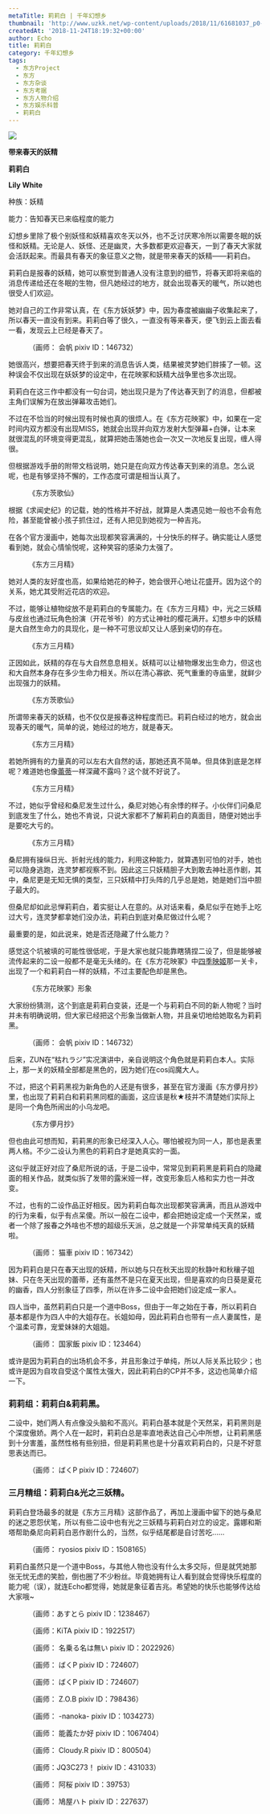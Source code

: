 ```yaml
---
metaTitle: 莉莉白 | 千年幻想乡
thumbnail: 'http://www.uzkk.net/wp-content/uploads/2018/11/61681037_p0-825x510.jpg'
createdAt: '2018-11-24T18:19:32+00:00'
author: Echo
title: 莉莉白
category: 千年幻想乡
tags:
  - 东方Project
  - 东方
  - 东方杂谈
  - 东方考据
  - 东方人物介绍
  - 东方娱乐科普
  - 莉莉白
---
```


![](http://www.uzkk.net/wp-content/uploads/2018/11/47387953_p0-294x300.png)

**带来春天的妖精**

**莉莉白**

**Lily White**

种族：妖精

能力：告知春天已来临程度的能力

幻想乡里除了极个别妖怪和妖精喜欢冬天以外，也不乏讨厌寒冷所以需要冬眠的妖怪和妖精。无论是人、妖怪、还是幽灵，大多数都更欢迎春天，一到了春天大家就会活跃起来。而最具有春天的象征意义之物，就是带来春天的妖精——莉莉白。

莉莉白是报春的妖精，她可以察觉到普通人没有注意到的细节，将春天即将来临的消息传递给还在冬眠的生物，但凡她经过的地方，就会出现春天的暖气，所以她也很受人们欢迎。

她对自己的工作非常认真，在《东方妖妖梦》中，因为春度被幽幽子收集起来了，所以春天一直没有到来。莉莉白等了很久，一直没有等来春天，便飞到云上面去看一看，发现云上已经是春天了。

<figure>
  <img src="http://www.uzkk.net/wp-content/uploads/2018/11/66686322_p0-1024x438.png" alt=""/>
  <figcaption>（画师： 会帆 pixiv ID：146732）</figcaption>
</figure>

她很高兴，想要把春天终于到来的消息告诉人类，结果被灵梦她们胖揍了一顿。这种误会不仅出现在妖妖梦的设定中，在花映冢和妖精大战争里也多次出现。

莉莉白在这三作中都没有一句台词，她出现只是为了传达春天到了的消息，但都被主角们误解为在放出弹幕攻击她们。

不过在不恰当的时候出现有时候也真的很烦人。在《东方花映冢》中，如果在一定时间内双方都没有出现MISS，她就会出现并向双方发射大型弹幕+白弹，让本来就很混乱的环境变得更混乱，就算把她击落她也会一次又一次地反复出现，缠人得很。

但根据游戏手册的附带文档说明，她只是在向双方传达春天到来的消息。怎么说呢，也是有够坚持不懈的，工作态度可谓是相当认真了。

<figure>
  <img src="http://www.uzkk.net/wp-content/uploads/2018/11/1565948-1-1024x947.jpg" alt=""/>
  <figcaption>《东方茨歌仙》</figcaption>
</figure>

根据《求闻史纪》的记载，她的性格并不好战，就算是人类遇见她一般也不会有危险，甚至能曾被小孩子抓住过，还有人把见到她视为一种吉兆。

在各个官方漫画中，她每次出现都笑容满满的，十分快乐的样子。确实能让人感觉看到她，就会心情愉悦呢，这种笑容的感染力太强了。

<figure>
  <img src="http://www.uzkk.net/wp-content/uploads/2018/11/1312245fisw7f9w575f1w9-1024x772.jpg" alt=""/>
  <figcaption>《东方三月精》</figcaption>
</figure>

她对人类的友好度也高，如果给她花的种子，她会很开心地让花盛开。因为这个的关系，她尤其受附近花店的欢迎。

不过，能够让植物绽放不是莉莉白的专属能力。在《东方三月精》中，光之三妖精与皮丝也通过玩角色扮演（开花爷爷）的方式让神社的樱花满开。幻想乡中的妖精是大自然生命力的具现化，是一种不可思议却又让人感到亲切的存在。

<figure>
  <img src="http://www.uzkk.net/wp-content/uploads/2018/11/1565948-1-1024x647.png" alt=""/>
  <figcaption>《东方三月精》</figcaption>
</figure>

正因如此，妖精的存在与大自然息息相关。妖精可以让植物爆发出生命力，但这也和大自然本身存在多少生命力相关。所以在清心寡欲、死气重重的寺庙里，就鲜少出现强力的妖精。

<figure>
  <img src="http://www.uzkk.net/wp-content/uploads/2018/11/1565948-2-976x1024.jpg" alt=""/>
  <figcaption>《东方茨歌仙》</figcaption>
</figure>

所谓带来春天的妖精，也不仅仅是报春这种程度而已。莉莉白经过的地方，就会出现春天的暖气，简单的说，她经过的地方，就是春天。

<figure>
  <img src="http://www.uzkk.net/wp-content/uploads/2018/11/184897-3.jpg" alt=""/>
  <figcaption>《东方三月精》</figcaption>
</figure>

若她所拥有的力量真的可以左右大自然的话，那她还真不简单。但具体到底是怎样呢？难道她也像[蕾蒂](http://www.uzkk.net/?p=2952)一样深藏不露吗？这个就不好说了。

<figure>
  <img src="http://www.uzkk.net/wp-content/uploads/2018/11/184897-4.jpg" alt=""/>
  <figcaption>《东方三月精》</figcaption>
</figure>

不过，她似乎曾经和桑尼发生过什么，桑尼对她心有余悸的样子。小伙伴们问桑尼到底发生了什么，她也不肯说，只说大家都不了解莉莉白的真面目，随便对她出手是要吃大亏的。

<figure>
  <img src="http://www.uzkk.net/wp-content/uploads/2018/11/184897-1-710x1024.jpg" alt=""/>
  <figcaption>《东方三月精》</figcaption>
</figure>

桑尼拥有操纵日光、折射光线的能力，利用这种能力，就算遇到可怕的对手，她也可以隐身逃跑，连灵梦都视察不到。因此这三只妖精胆子大到敢去神社恶作剧，其中，桑尼更是无知无惧的类型，三只妖精中打头阵的几乎总是她，她是她们当中胆子最大的。

但桑尼却如此忌惮莉莉白，着实挺让人在意的。从对话来看，桑尼似乎在她手上吃过大亏，连灵梦都拿她们没办法，莉莉白到底对桑尼做过什么呢？

最重要的是，如此说来，她是否还隐藏了什么能力？

感觉这个坑被填的可能性很低呢，于是大家也就只能靠瞎猜捏二设了，但是能够被流传起来的二设一般都不是毫无头绪的。在《东方花映冢》中[四季映姬](http://www.uzkk.net/?p=1637)那一关卡，出现了一个和莉莉白一样的妖精，不过主要配色却是黑色。

<figure>
  <img src="http://www.uzkk.net/wp-content/uploads/2018/11/Th09LilyBlack.png" alt=""/>
  <figcaption>《东方花映冢》形象</figcaption>
</figure>

大家纷纷猜测，这个到底是莉莉白变装，还是一个与莉莉白不同的新人物呢？当时并未有明确说明，但大家已经把这个形象当做新人物，并且亲切地给她取名为莉莉黑。

<figure>
  <img src="http://www.uzkk.net/wp-content/uploads/2018/11/68489306_p0-1024x640.png" alt=""/>
  <figcaption>（画师： 会帆 pixiv ID：146732）</figcaption>
</figure>

后来，ZUN在“枯れラジ”实况演讲中，亲自说明这个角色就是莉莉白本人。实际上，那一关的妖精全部都是黑色的，因为她们在cos阎魔大人。

不过，把这个莉莉黑视为新角色的人还是有很多，甚至在官方漫画《东方儚月抄》里，也出现了莉莉白和莉莉黑同框的画面，这应该是秋★枝并不清楚她们实际上是同一个角色所闹出的小乌龙吧。

<figure>
  <img src="http://www.uzkk.net/wp-content/uploads/2018/11/184897-1.png" alt=""/>
  <figcaption>《东方儚月抄》</figcaption>
</figure>

但也由此可想而知，莉莉黑的形象已经深入人心。哪怕被视为同一人，那也是表里两人格。不少二设认为黑色的莉莉白才是她真实的一面。

这似乎就正好对应了桑尼所说的话，于是二设中，常常见到莉莉黑是莉莉白的隐藏面的相关作品，就类似拆了发带的露米娅一样，改变形象后人格和实力也一并改变。

不过，也有的二设作品正好相反。因为莉莉白每次出现都笑容满满，而且从游戏中的行为来看，似乎有点呆傻。所以一般在二设中，都会把她设定成一个天然呆，或者一个除了报春之外啥也不想的超级乐天派，总之就是一个非常单纯天真的妖精啦。

<figure>
  <img src="http://www.uzkk.net/wp-content/uploads/2018/11/8503910_p0.jpg" alt=""/>
  <figcaption>（画师： 猫車 pixiv ID：167342）</figcaption>
</figure>

因为莉莉白是只在春天出现的妖精，所以她与只在秋天出现的秋静叶和秋穰子姐妹、只在冬天出现的蕾蒂，还有虽然不是只在夏天出现，但是喜欢的向日葵是夏花的幽香，四人分别象征了四季，所以在许多二设中会把她们设定成一家人。

四人当中，虽然莉莉白只是一个道中Boss，但由于一年之始在于春，所以莉莉白基本都是作为四人中的大姐存在。长姐如母，因此莉莉白也带有一点人妻属性，是个温柔可靠，宠爱妹妹的大姐姐。

<figure>
  <img src="http://www.uzkk.net/wp-content/uploads/2018/11/27398631_p0-2-1024x768.jpg" alt=""/>
  <figcaption>（画师： 国家飯 pixiv ID：123464）</figcaption>
</figure>

或许是因为莉莉白的出场机会不多，并且形象过于单纯，所以人际关系比较少；也或许是因为自攻自受这个属性太强大，因此莉莉白的CP并不多，这边也简单介绍一下。

### 莉莉组：莉莉白&莉莉黑。

二设中，她们两人有点像没头脑和不高兴。莉莉白基本就是个天然呆，莉莉黑则是个深度傲娇。两个人在一起时，莉莉白总是率直地表达自己心中所想，让莉莉黑感到十分害羞，虽然性格有些别扭，但是莉莉黑也是十分喜欢莉莉白的，只是不好意思表达而已。

<figure>
  <img src="http://www.uzkk.net/wp-content/uploads/2018/11/68555836_p0.jpg" alt=""/>
  <figcaption>（画师： ばくP pixiv ID：724607）</figcaption>
</figure>

### 三月精组：莉莉白&光之三妖精。

莉莉白登场最多的就是《东方三月精》这部作品了，再加上漫画中留下的她与桑尼的迷之恩怨伏笔，所以有些二设中也有光之三妖精与莉莉白对立的设定。露娜和斯塔帮助桑尼向莉莉白恶作剧什么的，当然，似乎结尾都是自讨苦吃……

<figure>
  <img src="http://www.uzkk.net/wp-content/uploads/2018/11/60684927_p4-662x1024.png" alt=""/>
  <figcaption>（画师： ryosios pixiv ID：1508165）</figcaption>
</figure>

莉莉白虽然只是一个道中Boss，与其他人物也没有什么太多交际，但是就凭她那张无忧无虑的笑脸，倒也圈了不少粉丝。毕竟她拥有让人看到就会觉得快乐程度的能力呢（误），就连Echo都觉得，她就是象征着吉兆。希望她的快乐也能够传达给大家哦~

<figure>
  <img src="http://www.uzkk.net/wp-content/uploads/2018/11/62385815_p0-1024x768.jpg" alt=""/>
  <figcaption>（画师：あすとら pixiv ID：1238467）</figcaption>
</figure>

<figure>
  <img src="http://www.uzkk.net/wp-content/uploads/2018/11/65453607_p0-1024x576.jpg" alt=""/>
  <figcaption>（画师：KiTA pixiv ID：1922517）</figcaption>
</figure>

<figure>
  <img src="http://www.uzkk.net/wp-content/uploads/2018/11/56488470_p0-732x1024.jpg" alt=""/>
  <figcaption>（画师： 名乗る名は無い pixiv ID：2022926）</figcaption>
</figure>

<figure>
  <img src="http://www.uzkk.net/wp-content/uploads/2018/11/68203125_p0-1024x696.jpg" alt=""/>
  <figcaption>（画师： ばくP pixiv ID：724607）</figcaption>
</figure>

<figure>
  <img src="http://www.uzkk.net/wp-content/uploads/2018/11/58368105_p0-725x1024.png" alt=""/>
  <figcaption>（画师： ばくP pixiv ID：724607）</figcaption>
</figure>

<figure>
  <img src="http://www.uzkk.net/wp-content/uploads/2018/11/68918766_p0-1024x724.jpg" alt=""/>
  <figcaption>（画师： Z.O.B pixiv ID：798436）</figcaption>
</figure>

<figure>
  <img src="http://www.uzkk.net/wp-content/uploads/2018/11/36894856_p0-1024x477.jpg" alt=""/>
  <figcaption>（画师： -nanoka- pixiv ID：1034273）</figcaption>
</figure>

<figure>
  <img src="http://www.uzkk.net/wp-content/uploads/2018/11/35653997_p0.jpg" alt=""/>
  <figcaption>（画师： 能義たか好 pixiv ID：1067404）</figcaption>
</figure>

<figure>
  <img src="http://www.uzkk.net/wp-content/uploads/2018/11/33026830_p0-1024x731.jpg" alt=""/>
  <figcaption>（画师： Cloudy.R pixiv ID：800504）</figcaption>
</figure>

<figure>
  <img src="http://www.uzkk.net/wp-content/uploads/2018/11/32135873_p0-1024x605.jpg" alt=""/>
  <figcaption>（画师：JQ3C273！ pixiv ID：431033）</figcaption>
</figure>

<figure>
  <img src="http://www.uzkk.net/wp-content/uploads/2018/11/4020858_p0-1024x786.jpg" alt=""/>
  <figcaption>（画师： 阿桜 pixiv ID：39753）</figcaption>
</figure>

<figure>
  <img src="http://www.uzkk.net/wp-content/uploads/2018/11/18199121_p0-1024x768.jpg" alt=""/>
  <figcaption>（画师： 鳩屋ハト pixiv ID：227637）</figcaption>
</figure>
